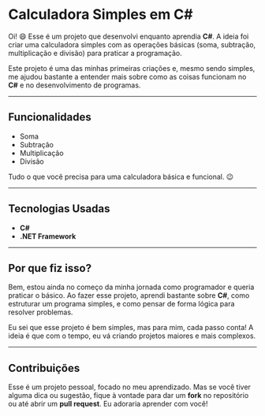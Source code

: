 # Calculadora Simples em C#

Oi! 😄 Esse é um projeto que desenvolvi enquanto aprendia **C#**. A ideia foi criar uma calculadora simples com as operações básicas (soma, subtração, multiplicação e divisão) para praticar a programação.

Este projeto é uma das minhas primeiras criações e, mesmo sendo simples, me ajudou bastante a entender mais sobre como as coisas funcionam no **C#** e no desenvolvimento de programas.

---

## Funcionalidades

- Soma
- Subtração
- Multiplicação
- Divisão

Tudo o que você precisa para uma calculadora básica e funcional. 😉

---

## Tecnologias Usadas

- **C#**
- **.NET Framework**

---

## Por que fiz isso?

Bem, estou ainda no começo da minha jornada como programador e queria praticar o básico. Ao fazer esse projeto, aprendi bastante sobre **C#**, como estruturar um programa simples, e como pensar de forma lógica para resolver problemas.

Eu sei que esse projeto é bem simples, mas para mim, cada passo conta! A ideia é que com o tempo, eu vá criando projetos maiores e mais complexos.

---

## Contribuições

Esse é um projeto pessoal, focado no meu aprendizado. Mas se você tiver alguma dica ou sugestão, fique à vontade para dar um **fork** no repositório ou até abrir um **pull request**. Eu adoraria aprender com você!
